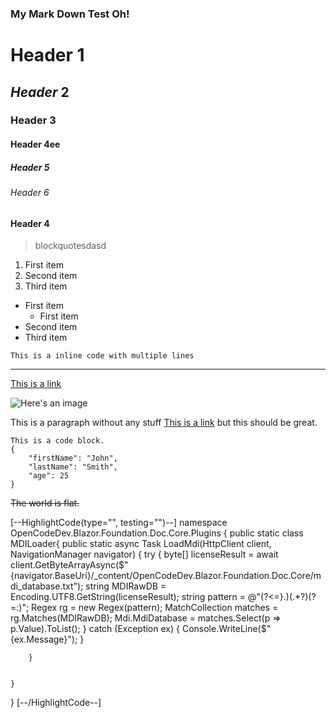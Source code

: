 ﻿### My Mark Down Test Oh!
# **Header** 1
## *Header* 2
### Header 3
#### Header 4ee
##### Header 5
###### Header 6
#### Header 4

> blockquotesdasd
	
1. First item
2. Second item
3. Third item

- First item
   - First item
- Second item
- Third item

` This is a inline code with multiple lines `

--- 

[This is a link](https://www.example.com)

![Here's an image](image.jpg)


This is a paragraph without any stuff [This is a link](https://www.example.com) but this should be great.

```
This is a code block.
{
    "firstName": "John",
    "lastName": "Smith",
    "age": 25
}
```

~~The world is flat.~~

[--HighlightCode(type="", testing="")--]
namespace OpenCodeDev.Blazor.Foundation.Doc.Core.Plugins
{
    public static class MDILoader{
        public static async Task LoadMdi(HttpClient client, NavigationManager navigator)
        {
            try
            {
                byte[] licenseResult = await client.GetByteArrayAsync($"{navigator.BaseUri}/_content/OpenCodeDev.Blazor.Foundation.Doc.Core/mdi_database.txt");
                string MDIRawDB = Encoding.UTF8.GetString(licenseResult);
                string pattern = @"(?<=\}\.)(.*?)(?=\:)";
                Regex rg = new Regex(pattern);
                MatchCollection matches = rg.Matches(MDIRawDB);
                Mdi.MdiDatabase = matches.Select(p => p.Value).ToList();
            }
            catch (Exception ex)
            {
                Console.WriteLine($"{ex.Message}");
            }

        }


    }
}
[--/HighlightCode--]

